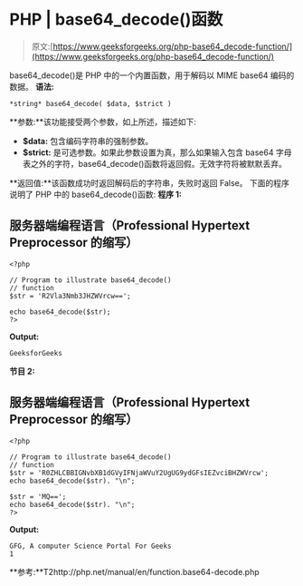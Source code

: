 # PHP | base64_decode()函数

> 原文:[https://www.geeksforgeeks.org/php-base64_decode-function/](https://www.geeksforgeeks.org/php-base64_decode-function/)

base64_decode()是 PHP 中的一个内置函数，用于解码以 MIME base64 编码的数据。
**语法:**

```
*string* base64_decode( $data, $strict )
```

**参数:**该功能接受两个参数，如上所述，描述如下:

*   **$data:** 包含编码字符串的强制参数。
*   **$strict:** 是可选参数。如果此参数设置为真，那么如果输入包含 base64 字母表之外的字符，base64_decode()函数将返回假。无效字符将被默默丢弃。

**返回值:**该函数成功时返回解码后的字符串，失败时返回 False。
下面的程序说明了 PHP 中的 base64_decode()函数:
**程序 1:**

## 服务器端编程语言（Professional Hypertext Preprocessor 的缩写）

```
<?php

// Program to illustrate base64_decode()
// function
$str = 'R2Vla3Nmb3JHZWVrcw==';

echo base64_decode($str);
?>
```

**Output:** 

```
GeeksforGeeks
```

**节目 2:**

## 服务器端编程语言（Professional Hypertext Preprocessor 的缩写）

```
<?php

// Program to illustrate base64_decode()
// function
$str = 'R0ZHLCBBIGNvbXB1dGVyIFNjaWVuY2UgUG9ydGFsIEZvciBHZWVrcw';
echo base64_decode($str). "\n";

$str = 'MQ==';
echo base64_decode($str). "\n";
?>
```

**Output:** 

```
GFG, A computer Science Portal For Geeks
1
```

**参考:**T2http://php.net/manual/en/function.base64-decode.php